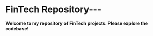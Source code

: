 # FinTech Repository---

**Welcome to my repository of FinTech projects. Please explore the codebase!**
